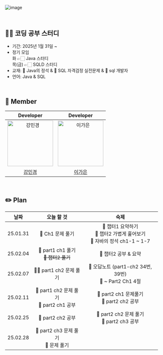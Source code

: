 ![image](https://github.com/user-attachments/assets/1a223134-b0be-4bf6-90fc-23357be6df12)

<br>

## ✍🏻 코딩 공부 스터디

- 기간: 2025년 1월 31일 ~
- 정기 모임<br>
  화 👉🏻 Java 스터디 <br> 목(금) 👉🏻 SQLD 스터디
- 교재: 🧡 Java의 정석 & 💛 SQL 자격검정 실전문제 & 💙 sql 개발자 
- 언어: Java & SQL

<br>

## 💜 Member

| Developer | Developer |
|:-------:|:-------:|
| <img src="https://avatars.githubusercontent.com/u/109705781?v=4" width="150px" alt="강민경"/> | <img src="https://github.com/user-attachments/assets/02f1abd2-8271-49d6-af93-1eb25f9b1ae9" width="150px" alt="이가은"/> |
| [강민경](https://github.com/mingyeong0210) | [이가은](https://github.com/Lee-gaeun) |

<br>

## ✏️ Plan
| 날짜 | 오늘 할 것 | 숙제 |
|:-------:|:-------:|:-------:|
| 25.01.31 | 💙 Ch1 문제 풀기 | 💙 챕터1 요약하기<br> 💙 챕터2 가볍게 훑어보기<br>🧡 자바의 정석 ch1-1 ~ 1-7 |
| 25.02.04 | 💛 part1 ch1 풀기 <br> ~~💙 챕터2 풀기~~ | 💛 챕터2 공부 & 요약 |
| 25.02.07 | 💙💛 part1 ch2 문제 풀기 | 💛 오답노트 (part1-ch2 34번, 39번) <br> 💛 ~ Part2 Ch1 4절 |
| 25.02.11 | 💙 part1 ch2 문제 풀기 <br> 💙 part2 ch1 공부 | 💙 part2 ch1 문제풀기 <br> 💙 part2 ch2 공부 |
| 25.02.25 | 💙 part2 ch2 공부 | 💙 part2 ch2 문제 풀기 <br> 💙 part2 ch3 공부 | 
| 25.02.28 | 💙 part2 ch3 문제 풀기 <br> 💛 문제 풀기 | |
